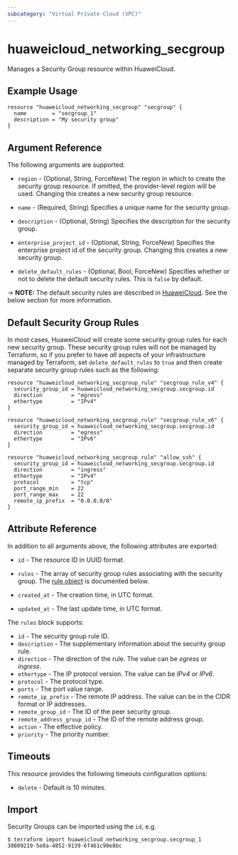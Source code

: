 ```yaml
---
subcategory: "Virtual Private Cloud (VPC)"
---
```


# huaweicloud_networking_secgroup

Manages a Security Group resource within HuaweiCloud.

## Example Usage

```hcl
resource "huaweicloud_networking_secgroup" "secgroup" {
  name        = "secgroup_1"
  description = "My security group"
}
```

## Argument Reference

The following arguments are supported:

* `region` - (Optional, String, ForceNew) The region in which to create the security group resource. If omitted, the
  provider-level region will be used. Changing this creates a new security group resource.

* `name` - (Required, String) Specifies a unique name for the security group.

* `description` - (Optional, String) Specifies the description for the security group.

* `enterprise_project_id` - (Optional, String, ForceNew) Specifies the enterprise project id of the security group.
  Changing this creates a new security group.

* `delete_default_rules` - (Optional, Bool, ForceNew) Specifies whether or not to delete the default security rules.
  This is `false` by default.

-> **NOTE:** The default security rules are described
in [HuaweiCloud](https://support.huaweicloud.com/intl/en-us/usermanual-vpc/SecurityGroup_0003.html). See the below
section for more information.

## Default Security Group Rules

In most cases, HuaweiCloud will create some security group rules for each new security group. These security group rules
will not be managed by Terraform, so if you prefer to have *all*
aspects of your infrastructure managed by Terraform, set `delete_default_rules` to `true`
and then create separate security group rules such as the following:

```hcl
resource "huaweicloud_networking_secgroup_rule" "secgroup_rule_v4" {
  security_group_id = huaweicloud_networking_secgroup.secgroup.id
  direction         = "egress"
  ethertype         = "IPv4"
}

resource "huaweicloud_networking_secgroup_rule" "secgroup_rule_v6" {
  security_group_id = huaweicloud_networking_secgroup.secgroup.id
  direction         = "egress"
  ethertype         = "IPv6"
}

resource "huaweicloud_networking_secgroup_rule" "allow_ssh" {
  security_group_id = huaweicloud_networking_secgroup.secgroup.id
  direction         = "ingress"
  ethertype         = "IPv4"
  protocol          = "tcp"
  port_range_min    = 22
  port_range_max    = 22
  remote_ip_prefix  = "0.0.0.0/0"
}
```

## Attribute Reference

In addition to all arguments above, the following attributes are exported:

* `id` - The resource ID in UUID format.

* `rules` - The array of security group rules associating with the security group.
  The [rule object](#security_group_rule) is documented below.

* `created_at` - The creation time, in UTC format.

* `updated_at` - The last update time, in UTC format.

<a name="security_group_rule"></a>
The `rules` block supports:

* `id` - The security group rule ID.
* `description` - The supplementary information about the security group rule.
* `direction` - The direction of the rule. The value can be *egress* or *ingress*.
* `ethertype` - The IP protocol version. The value can be *IPv4* or *IPv6*.
* `protocol` - The protocol type.
* `ports` - The port value range.
* `remote_ip_prefix` - The remote IP address. The value can be in the CIDR format or IP addresses.
* `remote_group_id` - The ID of the peer security group.
* `remote_address_group_id` - The ID of the remote address group.
* `action` - The effective policy.
* `priority` - The priority number.

## Timeouts

This resource provides the following timeouts configuration options:

* `delete` - Default is 10 minutes.

## Import

Security Groups can be imported using the `id`, e.g.

```
$ terraform import huaweicloud_networking_secgroup.secgroup_1 38809219-5e8a-4852-9139-6f461c90e8bc
```
